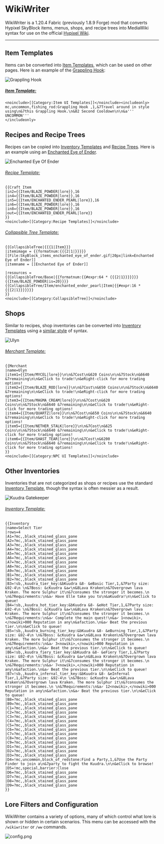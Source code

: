 # WikiWriter
WikiWriter is a 1.20.4 Fabric (previously 1.8.9 Forge) mod that converts Hypixel SkyBlock items, menus, shops, and recipe trees into MediaWiki syntax for use on the official [Hypixel Wiki](https://wiki.hypixel.net).

----

## Item Templates
Items can be converted into [Item Templates](https://wiki.hypixel.net/Category:Item_UI_Templates), which can be used on other pages. Here is an example of the [Grappling Hook](https://wiki.hypixel.net/Grappling_Hook):

![Grappling Hook](src/main/resources/assets/wikiwriter/grappling_hook.png)
##### [Item Template:](https://wiki.hypixel.net/Category:Item_UI_Templates)
```
<noinclude>[[Category:Item UI Templates]]</noinclude><includeonly>
mc,uncommon,fishing_rod:Grappling Hook ,1,&7Travel around in style using\n&7this Grappling Hook.\n&82 Second Cooldown\n\n&a''' UNCOMMON'''
</includeonly>
```

## Recipes and Recipe Trees
Recipes can be copied into [Inventory Templates](https://wiki.hypixel.net/Template:Craft_Item) and [Recipe Trees](https://wiki.hypixel.net/Template:CollapsibleTree). Here is an example using an [Enchanted Eye of Ender](https://wiki.hypixel.net/Enchanted_Eye_Of_Ender).

![Enchanted Eye Of Ender](src/main/resources/assets/wikiwriter/enchanted_eye_of_ender_recipe.png)
###### [Recipe Template:](https://wiki.hypixel.net/Template:Craft_Item)
```
{{Craft Item
|in2={{Item/BLAZE_POWDER|lore}},16
|in4={{Item/BLAZE_POWDER|lore}},16
|in5={{Item/ENCHANTED_ENDER_PEARL|lore}},16
|in6={{Item/BLAZE_POWDER|lore}},16
|in8={{Item/BLAZE_POWDER|lore}},16
|out={{Item/ENCHANTED_ENDER_PEARL|lore}}
}}
<noinclude>[[Category:Recipe Templates]]</noinclude>
```
###### [Collapsible Tree Template:](https://wiki.hypixel.net/Template:CollapsibleTree)
```
{{CollapsibleTree|{{{1|Item}}}
|itemimage = {{formatnum:{{{2|1|}}}}} [[File:SkyBlock_items_enchanted_eye_of_ender.gif|20px|link=Enchanted Eye of Ender]]
|itemname = [[Enchanted Eye of Ender]]

|resources = 
{{CollapsibleTree/Base|{{formatnum:{{#expr:64 * {{{2|1}}}}}}} {{Item/BLAZE_POWDER|is=20}}}}
{{CollapsibleTree/Item/enchanted_ender_pearl|Item|{{#expr:16 * {{{2|1}}}}}}}
}}
<noinclude>[[Category:CollapsibleTree]]</noinclude>
```

## Shops
Similar to recipes, shop inventories can be converted into [Inventory Templates](https://wiki.hypixel.net/Category:NPC_UI_Templates) using a [similar style](https://wiki.hypixel.net/Template:Merchant) of syntax.

![Ulyn](src/main/resources/assets/wikiwriter/ulyn.png)
###### [Merchant Template:](https://wiki.hypixel.net/Template:Merchant)
```
{{Merchant
|name=Ulyn
|item1={{Item/MYCEL|lore}}\n\n&7Cost\n&620 Coins\n\n&7Stock\n&6640 &7remaining\n\n&eClick to trade!\n&eRight-click for more trading options!
|item2={{Item/BLAZE_ROD|lore}}\n\n&7Cost\n&650 Coins\n\n&7Stock\n&6640 &7remaining\n\n&eClick to trade!\n&eRight-click for more trading options!
|item3={{Item/MAGMA_CREAM|lore}}\n\n&7Cost\n&620 Coins\n\n&7Stock\n&6640 &7remaining\n\n&eClick to trade!\n&eRight-click for more trading options!
|item4={{Item/QUARTZ|lore}}\n\n&7Cost\n&650 Coins\n\n&7Stock\n&6640 &7remaining\n\n&eClick to trade!\n&eRight-click for more trading options!
|item5={{Item/NETHER_STALK|lore}}\n\n&7Cost\n&625 Coins\n\n&7Stock\n&6640 &7remaining\n\n&eClick to trade!\n&eRight-click for more trading options!
|item6={{Item/GHAST_TEAR|lore}}\n\n&7Cost\n&6200 Coins\n\n&7Stock\n&6640 &7remaining\n\n&eClick to trade!\n&eRight-click for more trading options!
}}
<noinclude>[[Category:NPC UI Templates]]</noinclude>
```

## Other Inventories
Inventories that are not categorized as shops or recipes use the standard [Inventory Template](https://wiki.hypixel.net/Template:Inventory), though the syntax is often messier as a result.

![Kuudra Gatekeeper](src/main/resources/assets/wikiwriter/kuudra_gatekeeper.png)
###### [Inventory Template:](https://wiki.hypixel.net/Template:Inventory)
```
{{Inventory
|name=Select Tier
|rows=4
|A1=?mc,,black_stained_glass_pane
|A2=?mc,,black_stained_glass_pane
|A3=?mc,,black_stained_glass_pane
|A4=?mc,,black_stained_glass_pane
|A5=?mc,,black_stained_glass_pane
|A6=?mc,,black_stained_glass_pane
|A7=?mc,,black_stained_glass_pane
|A8=?mc,,black_stained_glass_pane
|A9=?mc,,black_stained_glass_pane
|B1=?mc,,black_stained_glass_pane
|B2=?mc,,black_stained_glass_pane
|B3=!sb,,kuudra_tier_key:&bKuudra &8- &eBasic Tier,1,&7Party size: &92-4\n \n&7Boss: &cKuudra &a✔\n&8Lava Kraken\n&7Overgrown lava Kraken. The more Sulphur it\n&7consumes the stronger it becomes.\n \n&7Requirements:\n&a✓ Have Elle take you to\n&aKuudra!\n\n&eClick to queue!
|B4=!sb,,kuudra_hot_tier_key:&bKuudra &8- &eHot Tier,1,&7Party size: &92-4\n \n&7Boss: &cKuudra &a✔\n&8Lava Kraken\n&7Overgrown lava Kraken. The more Sulphur it\n&7consumes the stronger it becomes.\n \n&7Requirements:\n&a✓ Complete the main quest!\n&a✓ 1<nowiki>,</nowiki>000 Reputation in any\n&afaction.\n&a✓ Beat the previous tier.\n\n&eClick to queue!
|B5=!sb,,kuudra_burning_tier_key:&bKuudra &8- &eBurning Tier,1,&7Party size: &92-4\n \n&7Boss: &cKuudra &a✔\n&8Lava Kraken\n&7Overgrown lava Kraken. The more Sulphur it\n&7consumes the stronger it becomes.\n \n&7Requirements:\n&a✓ 3<nowiki>,</nowiki>000 Reputation in any\n&afaction.\n&a✓ Beat the previous tier.\n\n&eClick to queue!
|B6=!sb,,kuudra_fiery_tier_key:&bKuudra &8- &eFiery Tier,1,&7Party size: &92-4\n \n&7Boss: &cKuudra &a✔\n&8Lava Kraken\n&7Overgrown lava Kraken. The more Sulphur it\n&7consumes the stronger it becomes.\n \n&7Requirements:\n&a✓ 7<nowiki>,</nowiki>000 Reputation in any\n&afaction.\n&a✓ Beat the previous tier.\n\n&eClick to queue!
|B7=!sb,,kuudra_infernal_tier_key:&bKuudra &8- &eInfernal Tier,1,&7Party size: &92-4\n \n&7Boss: &cKuudra &a✔\n&8Lava Kraken\n&7Overgrown lava Kraken. The more Sulphur it\n&7consumes the stronger it becomes.\n \n&7Requirements:\n&a✓ 12<nowiki>,</nowiki>000 Reputation in any\n&afaction.\n&a✓ Beat the previous tier.\n\n&eClick to queue!
|B8=?mc,,black_stained_glass_pane
|B9=?mc,,black_stained_glass_pane
|C1=?mc,,black_stained_glass_pane
|C2=?mc,,black_stained_glass_pane
|C3=?mc,,black_stained_glass_pane
|C4=?mc,,black_stained_glass_pane
|C5=?mc,,black_stained_glass_pane
|C6=?mc,,black_stained_glass_pane
|C7=?mc,,black_stained_glass_pane
|C8=?mc,,black_stained_glass_pane
|C9=?mc,,black_stained_glass_pane
|D1=?mc,,black_stained_glass_pane
|D2=?mc,,black_stained_glass_pane
|D3=?mc,,black_stained_glass_pane
|D4=!mc,uncommon,block_of_redstone:Find a Party,1,&7Use the Party Finder to join a\n&7party to fight the Kuudra.\n\n&eClick to browse!
|D5=!mc,special,barrier:Close
|D6=?mc,,black_stained_glass_pane
|D7=?mc,,black_stained_glass_pane
|D8=?mc,,black_stained_glass_pane
|D9=?mc,,black_stained_glass_pane
}}
```

## Lore Filters and Configuration
WikiWriter contains a variety of options, many of which control what lore is shown or hidden in certain scenarios. This menu can be accessed with the `/wikiwriter` or `/ww` commands.

![config.png](src/main/resources/assets/wikiwriter/config.png)